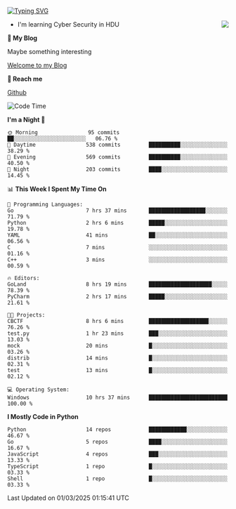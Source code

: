 [![Typing SVG](https://readme-typing-svg.herokuapp.com?font=Fira+Code&pause=1000&random=false&width=450&height=60&lines=Hello+%F0%9F%91%8B%F0%9F%8F%BB;I'm+JBNRZ)](https://git.io/typing-svg)

<a href="#">
  <img align="right" src="https://github-readme-stats.vercel.app/api?username=JBNRZ&show_icons=true&bg_color=15,f2f7fd,E0EAFC" />
</a>

- I'm learning Cyber Security in HDU

 **🌱 My Blog**

Maybe something interesting

[Welcome to my Blog](https://jbnrz.com.cn/)

 **💬 Reach me** 

[Github](https://github.com/JBNRZ)


<!--START_SECTION:waka-->
![Code Time](http://img.shields.io/badge/Code%20Time-1%2C005%20hrs%2014%20mins-blue)

**I'm a Night 🦉** 

```text
🌞 Morning                95 commits          ██░░░░░░░░░░░░░░░░░░░░░░░   06.76 % 
🌆 Daytime                538 commits         ██████████░░░░░░░░░░░░░░░   38.29 % 
🌃 Evening                569 commits         ██████████░░░░░░░░░░░░░░░   40.50 % 
🌙 Night                  203 commits         ████░░░░░░░░░░░░░░░░░░░░░   14.45 % 
```


📊 **This Week I Spent My Time On** 

```text
💬 Programming Languages: 
Go                       7 hrs 37 mins       ██████████████████░░░░░░░   71.79 % 
Python                   2 hrs 6 mins        █████░░░░░░░░░░░░░░░░░░░░   19.78 % 
YAML                     41 mins             ██░░░░░░░░░░░░░░░░░░░░░░░   06.56 % 
C                        7 mins              ░░░░░░░░░░░░░░░░░░░░░░░░░   01.16 % 
C++                      3 mins              ░░░░░░░░░░░░░░░░░░░░░░░░░   00.59 % 

🔥 Editors: 
GoLand                   8 hrs 19 mins       ████████████████████░░░░░   78.39 % 
PyCharm                  2 hrs 17 mins       █████░░░░░░░░░░░░░░░░░░░░   21.61 % 

🐱‍💻 Projects: 
CBCTF                    8 hrs 6 mins        ███████████████████░░░░░░   76.26 % 
test.py                  1 hr 23 mins        ███░░░░░░░░░░░░░░░░░░░░░░   13.03 % 
mock                     20 mins             █░░░░░░░░░░░░░░░░░░░░░░░░   03.26 % 
distrib                  14 mins             █░░░░░░░░░░░░░░░░░░░░░░░░   02.31 % 
test                     13 mins             █░░░░░░░░░░░░░░░░░░░░░░░░   02.12 % 

💻 Operating System: 
Windows                  10 hrs 37 mins      █████████████████████████   100.00 % 
```

**I Mostly Code in Python** 

```text
Python                   14 repos            ████████████░░░░░░░░░░░░░   46.67 % 
Go                       5 repos             ████░░░░░░░░░░░░░░░░░░░░░   16.67 % 
JavaScript               4 repos             ███░░░░░░░░░░░░░░░░░░░░░░   13.33 % 
TypeScript               1 repo              █░░░░░░░░░░░░░░░░░░░░░░░░   03.33 % 
Shell                    1 repo              █░░░░░░░░░░░░░░░░░░░░░░░░   03.33 % 
```




 Last Updated on 01/03/2025 01:15:41 UTC
<!--END_SECTION:waka-->
